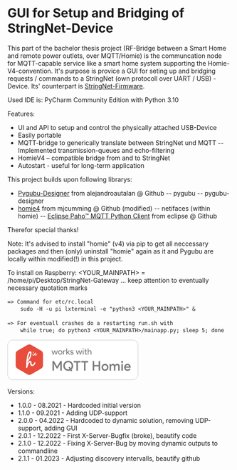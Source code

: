 # GUI for Setup and Bridging of StringNet-Device
This part of the bachelor thesis project (RF-Bridge between a Smart Home and remote power outlets, over MQTT/Homie) is the communcation node for MQTT-capable service like a smart home system supporting the Homie-V4-convention. It's purpose is provice a GUI for seting up and bridging requests / commands to a StringNet (own protocoll over UART / USB) - Device.
Its' counterpart is [StringNet-Firmware](https://github.com/U2Firestar/StringNet-Firmware).

Used IDE is: PyCharm Community Edition with Python 3.10

Features: 
- UI and API to setup and control the physically attached USB-Device
- Easily portable
- MQTT-bridge to generically translate between StringNet und MQTT 
-- Implemented transmission-queues and echo-filtering
-	HomieV4 – compatible bridge from and to StringNet
- Autostart - useful for long-term application

This project builds upon following librarys:
- [Pygubu-Designer](https://github.com/alejandroautalan/pygubu-designer) from alejandroautalan @ Github
-- pygubu
-- pygubu-designer
- [homie4](https://github.com/mjcumming/Homie4) from mjcumming @ Github (modified)
-- netifaces (within homie)
-- [Eclipse Paho™ MQTT Python Client](https://github.com/eclipse/paho.mqtt.python) from eclipse @ Github

Therefor special thanks!

Note: It's advised to install "homie" (v4) via pip to get all neccessary packages and then (only) uninstall "homie" again as it and Pygubu are locally within modified(!) in this project.

To install on Raspberry:
	<YOUR_MAINPATH> = /home/pi/Desktop/StringNet-Gateway ... keep attention to eventually necessary quotation marks
	
	=> Command for etc/rc.local
		sudo -H -u pi lxterminal -e "python3 <YOUR_MAINPATH>" &

	=> For eventuall crashes do a restarting run.sh with
		while true; do python3 <YOUR_MAINPATH>/mainapp.py; sleep 5; done	

![Works with Homie](https://github.com/U2Firestar/StringNet-Gateway/blob/main/works-with-homie.png)

Versions:
- 1.0.0 - 08.2021 - Hardcoded initial version
- 1.1.0 - 09.2021 - Adding UDP-support
- 2.0.0 - 04.2022 - Hardcoded to dynamic solution, removing UDP-support, adding GUI
- 2.0.1 - 12.2022 - First X-Server-Bugfix (broke), beautify code
- 2.1.0 - 12.2022 - Fixing X-Server-Bug by moving dynamic outputs to commandline
- 2.1.1 - 01.2023 - Adjusting discovery intervalls, beautify github
